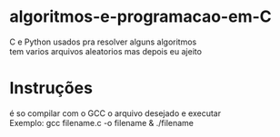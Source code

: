 # algoritmos-e-programacao-em-C
C e Python usados pra resolver alguns algoritmos<br>tem varios arquivos aleatorios mas depois eu ajeito
# Instruções
é so compilar com o GCC o arquivo desejado e executar<br>Exemplo: gcc filename.c -o filename & ./filename
